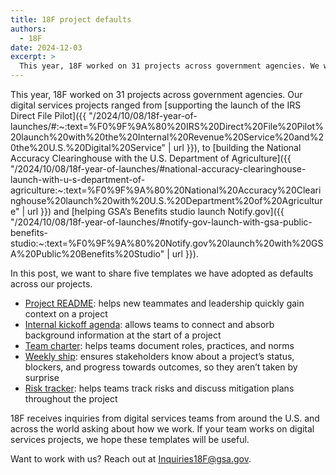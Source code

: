 ```yaml
---
title: 18F project defaults
authors:
  - 18F
date: 2024-12-03
excerpt: >
  This year, 18F worked on 31 projects across government agencies. We want to share five templates we have adopted as defaults across our projects.
---
```


This year, 18F worked on 31 projects across government agencies. Our digital services projects ranged from [supporting the launch of the IRS Direct File Pilot]({{ "/2024/10/08/18f-year-of-launches/#:~:text=%F0%9F%9A%80%20IRS%20Direct%20File%20Pilot%20launch%20with%20the%20Internal%20Revenue%20Service%20and%20the%20U.S.%20Digital%20Service" | url }}), to [building the National Accuracy Clearinghouse with the U.S. Department of Agriculture]({{ "/2024/10/08/18f-year-of-launches/#national-accuracy-clearinghouse-launch-with-u-s-department-of-agriculture:~:text=%F0%9F%9A%80%20National%20Accuracy%20Clearinghouse%20launch%20with%20U.S.%20Department%20of%20Agriculture" | url }}) and [helping GSA’s Benefits studio launch Notify.gov]({{ "/2024/10/08/18f-year-of-launches/#notify-gov-launch-with-gsa-public-benefits-studio:~:text=%F0%9F%9A%80%20Notify.gov%20launch%20with%20GSA%20Public%20Benefits%20Studio" | url }}).

In this post, we want to share five templates we have adopted as defaults across our projects.

* [Project README](https://handbook.tts.gsa.gov/assets/downloads/TEMPLATE_Project_README.docx):  helps new teammates and leadership quickly gain context on a project
* [Internal kickoff agenda](https://handbook.tts.gsa.gov/assets/downloads/TEMPLATE_Internal_kickoff_agenda.docx):  allows teams to connect and absorb background information at the start of a project
* [Team charter](https://handbook.tts.gsa.gov/assets/downloads/TEMPLATE_Team_charter.docx):  helps teams document roles, practices, and norms
* [Weekly ship](https://handbook.tts.gsa.gov/assets/downloads/TEMPLATE_Weekly_ship_template.docx):  ensures stakeholders know about a project’s status, blockers, and progress towards outcomes, so they aren’t taken by surprise
* [Risk tracker](https://handbook.tts.gsa.gov/assets/downloads/TEMPLATE_Risk_tracker.xlsx):  helps teams track risks and discuss mitigation plans throughout the project

18F receives inquiries from digital services teams from around the U.S. and across the world asking about how we work. If your team works on digital services projects, we hope these templates will be useful.

Want to work with us? Reach out at [Inquiries18F@gsa.gov](mailto:Inquiries18F@gsa.gov).

